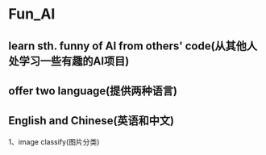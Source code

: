 # Fun_AI
## learn sth. funny of AI from others' code(从其他人处学习一些有趣的AI项目)
## offer two language(提供两种语言)
## English and Chinese(英语和中文)

1、image classify(图片分类)  
